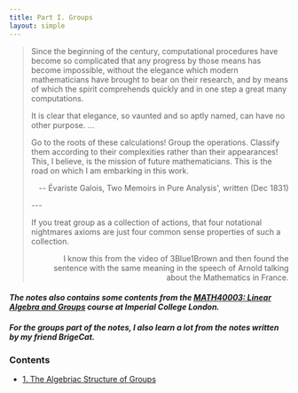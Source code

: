 ```yaml
---
title: Part I. Groups
layout: simple
---
```


> Since the beginning of the century, computational procedures have become so complicated that any progress by those means has become impossible, without the elegance which modern mathematicians have brought to bear on their research, and by means of which the spirit comprehends quickly and in one step a great many computations.
> 
> It is clear that elegance, so vaunted and so aptly named, can have no other purpose. ...
>
> Go to the roots of these calculations! Group the operations. Classify them according to their complexities rather than their appearances! This, I believe, is the mission of future mathematicians. This is the road on which I am embarking in this work.
>
> <p align="right">-- Évariste Galois, Two Memoirs in Pure Analysis', written (Dec 1831)</p>
> ---
>
> If you treat group as a collection of actions, that four notational nightmares axioms are just four common sense properties of such a collection.
>
> <p align="right">I know this from the video of 3Blue1Brown and then found the sentence with the same meaning in the speech of Arnold talking about the Mathematics in France.</p>

#### *The notes also contains some contents from the [MATH40003: Linear Algebra and Groups](/study/Imperial_mathematics/year_1/Linear_Algebra_and_Groups/Linear_Algebra_and_Groups_main) course at Imperial College London.*

#### *For the groups part of the notes, I also learn a lot from the notes written by my friend BrigeCat.*

### Contents

- [1. The Algebriac Structure of Groups](/study/Imperial_mathematics/year_2/Groups_and_Rings/Part_1_Groups/1_The_Algebriac_Structure_of_Groups)
